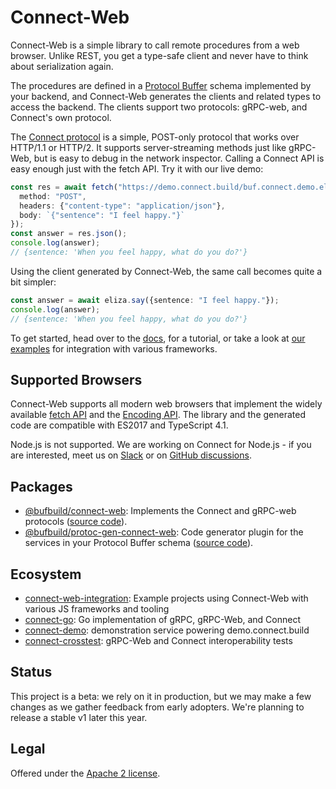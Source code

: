 # Connect-Web

Connect-Web is a simple library to call remote procedures from a web browser. 
Unlike REST, you get a type-safe client and never have to think about
serialization again.

The procedures are defined in a [Protocol Buffer](https://developers.google.com/protocol-buffers)
schema implemented by your backend, and Connect-Web generates the clients and
related types to access the backend. The clients support two protocols:
gRPC-web, and Connect's own protocol.

The [Connect protocol](https://connect.build/docs/protocol/) is a simple,
POST-only protocol that works over HTTP/1.1 or HTTP/2. It supports
server-streaming methods just like gRPC-Web, but is easy to debug in the
network inspector. Calling a Connect API is easy enough just with the fetch
API. Try it with our live demo:

```ts
const res = await fetch("https://demo.connect.build/buf.connect.demo.eliza.v1.ElizaService/Say", {
  method: "POST",
  headers: {"content-type": "application/json"},
  body: `{"sentence": "I feel happy."}`
});
const answer = res.json();
console.log(answer);
// {sentence: 'When you feel happy, what do you do?'}
```

Using the client generated by Connect-Web, the same call becomes quite a bit 
simpler:

```ts
const answer = await eliza.say({sentence: "I feel happy."});
console.log(answer);
// {sentence: 'When you feel happy, what do you do?'}
```

To get started, head over to the [docs](https://connect.build/docs/web/getting-started), 
for a tutorial, or take a look at [our examples](https://github.com/bufbuild/connect-web-integration)
for integration with various frameworks. 


## Supported Browsers

Connect-Web supports all modern web browsers that implement the widely
available [fetch API](https://developer.mozilla.org/en-US/docs/Web/API/Fetch_API)
and the [Encoding API](https://developer.mozilla.org/en-US/docs/Web/API/Encoding_API).
The library and the generated code are compatible with ES2017 and TypeScript 4.1.

Node.js is not supported. We are working on Connect for Node.js - if you are 
interested, meet us on [Slack](https://join.slack.com/t/bufbuild/shared_invite/zt-f5k547ki-VDs_iC4TblNCu7ubhRD17w) 
or on [GitHub discussions](https://github.com/bufbuild/connect-web/discussions).


## Packages

- [@bufbuild/connect-web](https://www.npmjs.com/package/@bufbuild/connect-web):
  Implements the Connect and gRPC-web protocols ([source code](packages/connect-web)).
- [@bufbuild/protoc-gen-connect-web](https://www.npmjs.com/package/@bufbuild/protoc-gen-connect-web):
  Code generator plugin for the services in your Protocol Buffer schema ([source code](packages/protoc-gen-connect-web)).


## Ecosystem

* [connect-web-integration](https://github.com/bufbuild/connect-web-integration):
  Example projects using Connect-Web with various JS frameworks and tooling
* [connect-go](https://github.com/bufbuild/connect-go):
  Go implementation of gRPC, gRPC-Web, and Connect
* [connect-demo](https://github.com/bufbuild/connect-demo):
  demonstration service powering demo.connect.build
* [connect-crosstest](https://github.com/bufbuild/connect-crosstest):
  gRPC-Web and Connect interoperability tests


## Status

This project is a beta: we rely on it in production, but we may make a few
changes as we gather feedback from early adopters. We're planning to release a
stable v1 later this year.


## Legal

Offered under the [Apache 2 license](/LICENSE).
